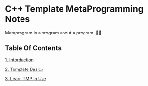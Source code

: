 # C++ Template MetaProgramming Notes
Metaprogram is a program about a program. :face_in_clouds:

## Table Of Contents

[1. Intorduction](https://github.com/CnLzh/NoteBook/tree/main/CppTMPNotes/Intorduction)

[2. Template Basics](https://github.com/CnLzh/NoteBook/tree/main/CppTMPNotes/TemplateBasics)

[3. Learn TMP in Use](https://github.com/CnLzh/NoteBook/tree/main/CppTMPNotes/LearnTMPinUse)